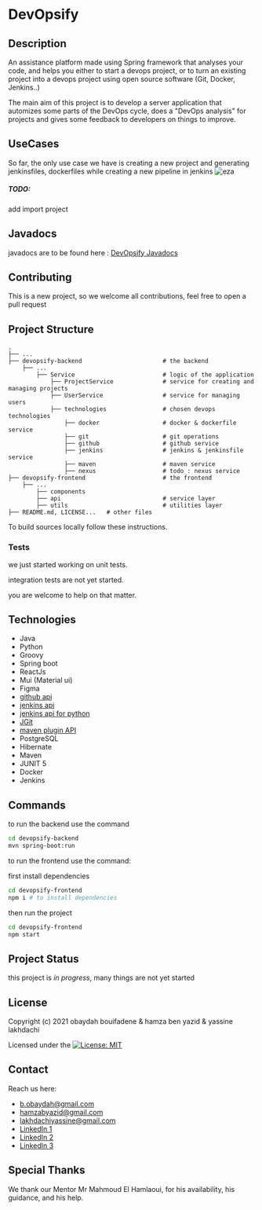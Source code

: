 # DevOpsify

Description
------------
An assistance platform made using Spring framework that analyses your code, and helps you either to start a devops
project, or to turn an existing project into a devops project using open source software (Git, Docker, Jenkins..)

The main aim of this project is to develop a server application that automizes some parts of
the DevOps cycle, does a "DevOps analysis" for projects and gives some feedback to developers
on things to improve.

UseCases
------------
So far, the only use case we have is creating a new project and generating jenkinsfiles, dockerfiles while creating a
new pipeline in jenkins
![eza](https://i.imgur.com/xd75Dil.png)

##### TODO:

add import project

Javadocs
------------
javadocs are to be found here : [DevOpsify Javadocs](https://oubaydos.github.io/DevOpsify)


Contributing
------------
This is a new project, so we welcome all contributions, feel free to open a pull request

Project Structure
--------

    .
    ├── ...
    ├── devopsify-backend                       # the backend
        ├── ...    
            ├── Service                         # logic of the application
                ├── ProjectService              # service for creating and managing projects
                ├── UserService                 # service for managing users
                ├── technologies                # chosen devops technologies
                    ├── docker                  # docker & dockerfile service 
                    ├── git                     # git operations 
                    ├── github                  # github service 
                    ├── jenkins                 # jenkins & jenkinsfile service 
                    ├── maven                   # maven service 
                    ├── nexus                   # todo : nexus service 
    ├── devopsify-frontend                      # the frontend
        ├── ...      
            ├── components
            ├── api                             # service layer
            ├── utils                           # utilities layer
    ├── README.md, LICENSE...   # other files

To build sources locally follow these instructions.

### Tests

we just started working on unit tests.

integration tests are not yet started.

you are welcome to help on that matter.

Technologies
--------

* Java
* Python
* Groovy
* Spring boot
* ReactJs
* Mui (Material ui)
* Figma
* [github api](https://github.com/hub4j/github-api)
* [jenkins api](https://github.com/cdancy/jenkins-rest)
* [jenkins api for python](https://github.com/joelee2012/api4jenkins)
* [JGit](https://www.eclipse.org/jgit/)
* [maven plugin API](https://maven.apache.org/ref/3.8.6/maven-plugin-api/)
* PostgreSQL
* Hibernate
* Maven
* JUNIT 5
* Docker
* Jenkins

Commands
--------
to run the backend use the command

```bash
cd devopsify-backend
mvn spring-boot:run
```

to run the frontend use the command:

first install dependencies

```bash
cd devopsify-frontend
npm i # to install dependencies
```

then run the project

```bash
cd devopsify-frontend
npm start
```

Project Status
-------
this project is _in progress_, many things are not yet started

License
-------

Copyright (c) 2021 obaydah bouifadene & hamza ben yazid & yassine lakhdachi

Licensed under
the [![License: MIT](https://img.shields.io/badge/License-MIT-yellow.svg)](https://opensource.org/licenses/MIT)

Contact
-------
Reach us here:
* b.obaydah@gmail.com
* hamzabyazid@gmail.com
* lakhdachiyassine@gmail.com
* [LinkedIn 1](https://www.linkedin.com/in/oubaydos)
* [LinkedIn 2](https://www.linkedin.com/in/hamza-benyazid)
* [LinkedIn 3](https://www.linkedin.com/in/yassine-lakhdachi)

Special Thanks
-------
We thank our Mentor Mr Mahmoud El Hamlaoui, for his availability, his guidance, and his help.
